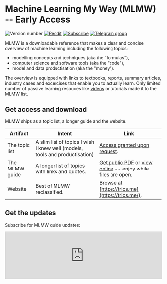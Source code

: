 # Machine Learning My Way (MLMW) -- Early Access

![Version number](https://img.shields.io/badge/May_6,_2024-v0.7.1-blue)
[![Reddit](https://img.shields.io/badge/Reddit-%23FF4500.svg?style=flat&logo=Reddit&logoColor=white)](https://www.reddit.com/r/ml_my_way/)
[![Subscribe](https://img.shields.io/badge/buttondown-mlmw-0069ff)](https://buttondown.email/mlmw)
[![Telegram group][tg_logo]](https://t.me/ml_my_way)

[tg_logo]: https://img.shields.io/badge/Telegram-2CA5E0?style=flat-squeare&logo=telegram&logoColor=white

MLMW is a downloadable reference that makes a clear and concise overview
of machine learning including the following topics:

- modelling concepts and techniques (aka the "formulas"),
- computer science and software tools (aka the "code"),
- model and data productisation (aka the "money").

The overview is equipped with links to textbooks,
reports, summary articles, industry cases and excercises
that enable you to actually learn.
Only limited number of passive learning resouces
like [videos](videos.md)
or tutorials made it to the MLMW list.

## Get access and download

MLMW ships as a topic list, a longer guide and the website.

| Artifact       | Intent                                                                      | Link                                                                                                                                                                                                                                                                                     |
| -------------- | --------------------------------------------------------------------------- | ---------------------------------------------------------------------------------------------------------------------------------------------------------------------------------------------------------------------------------------------------------------------------------------- |
| The topic list | A slim list of topics I wish I knew well (models, tools and productisation) | [Access granted upon request](https://docs.google.com/document/d/1mrfpg8J4eejjdAAaGywY797-3770lGe3DqJ5sd0E_60/edit#heading=h.5hihefsyv1km).                                                                                                                                              |
| The MLMW guide | A longer list of topics with links and quotes.                              | [Get public PDF](https://github.com/epogrebnyak/mlmw/blob/main/MLMW_Machine_Learning_My_Way_v0.7.0.pdf) or [view online](https://docs.google.com/document/d/e/2PACX-1vT9ZkQJDDimZuPgBb7_hUJ40lm8LhqzL45HwIcYRYHw0AQkwA7pcqg0AIE7Gwf3QpAnZ34-BrFrWovO/pub) -- enjoy while files are open. |
| Website        | Best of MLMW reclassified.                                                  | Browse at [https://trics.me](https://trics.me/).                                                                                                                                                                                                                                         |

## Get the updates

Subscribe for [MLMW guide updates](https://buttondown.email/mlmw):

<iframe
scrolling="no"
style="width:100%!important;border:1px #ccc solid !important"
src="https://buttondown.email/mlmw?as_embed=true"
></iframe><br /><br />
